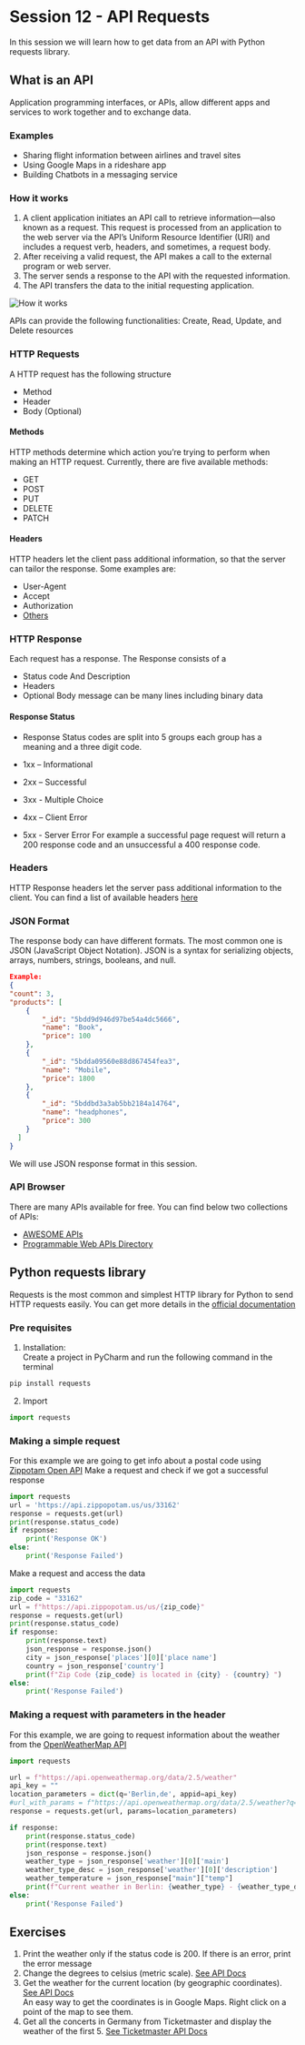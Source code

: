 # Session 12 - API Requests
In this session we will learn how to get data from an API with Python requests library.
## What is an API
Application programming interfaces, or APIs, allow different apps and services to work together and to exchange data.
### Examples
- Sharing flight information between airlines and travel sites
- Using Google Maps in a rideshare app
- Building Chatbots in a messaging service

### How it works

1. A client application initiates an API call to retrieve information—also known as a request. This request is processed from an application to the web server via the API’s Uniform Resource Identifier (URI) and includes a request verb, headers, and sometimes, a request body.
2. After receiving a valid request, the API makes a call to the external program or web server.
3. The server sends a response to the API with the requested information.
4. The API transfers the data to the initial requesting application.

![How it works](http://www.steves-internet-guide.com/wp-content/uploads/HTTP-Protocol-Basics.jpg)

APIs can provide the following functionalities: Create, Read, Update, and Delete resources

### HTTP Requests
A HTTP request has the following structure
- Method
- Header
- Body (Optional)
#### Methods
HTTP methods determine which action you’re trying to perform when making an HTTP request.
Currently, there are five available methods:
- GET
- POST
- PUT
- DELETE
- PATCH
#### Headers
HTTP headers let the client pass additional information, so that the server can tailor the response. Some examples are:
- User-Agent
- Accept
- Authorization
- [Others](https://developer.mozilla.org/en-US/docs/Glossary/Request_header)
### HTTP Response
Each request has a response. The Response consists of a

- Status code And Description
- Headers
- Optional Body message can be many lines including binary data
#### Response Status ####
- Response Status codes are split into 5 groups each group has a meaning and a three digit code.

- 1xx – Informational
- 2xx – Successful
- 3xx - Multiple Choice
- 4xx – Client Error
- 5xx - Server Error
For example a successful page request will return a 200 response code and an unsuccessful a 400 response code.
### Headers
HTTP Response headers let the server pass additional information to the client. You can find a list of available headers [here](https://developer.mozilla.org/en-US/docs/Glossary/Response_header)
### JSON Format
The response body can have different formats. The most common one is JSON (JavaScript Object Notation).
JSON is a syntax for serializing objects, arrays, numbers, strings, booleans, and null.
```JSON
Example:
{
"count": 3,
"products": [
    {
        "_id": "5bdd9d946d97be54a4dc5666",
        "name": "Book",
        "price": 100
    },
    {
        "_id": "5bdda09560e88d867454fea3",
        "name": "Mobile",
        "price": 1800
    },
    {
        "_id": "5bddbd3a3ab5bb2184a14764",
        "name": "headphones",
        "price": 300
    }
  ]
}
```
We will use JSON response format in this session.
### API Browser ###
There are many APIs available for free. You can find below two collections of APIs:
- [AWESOME APIs](https://github.com/TonnyL/Awesome_APIs) 
- [Programmable Web APIs Directory](https://www.programmableweb.com/apis/directory?page=1)

## Python requests library
Requests is the most common and simplest HTTP library for Python to send HTTP requests easily. You can get more details in the [official documentation](https://docs.python-requests.org/en/latest/) <br/>
### Pre requisites ###
1. Installation: <br/>
Create a project in PyCharm and run the following command in the terminal 
```python
pip install requests
```
2. Import
```python
import requests
```
### Making a simple request ###
For this example we are going to get info about a postal code using [Zippotam Open API](https://api.zippopotam.us/)
Make a request and check if we got a successful response
```python
import requests
url = 'https://api.zippopotam.us/us/33162'
response = requests.get(url)
print(response.status_code)
if response:
    print('Response OK')
else:
    print('Response Failed')
```
Make a request and access the data
```python
import requests
zip_code = "33162"
url = f"https://api.zippopotam.us/us/{zip_code}"
response = requests.get(url)
print(response.status_code)
if response:
    print(response.text)
    json_response = response.json()
    city = json_response['places'][0]['place name']
    country = json_response['country']
    print(f"Zip Code {zip_code} is located in {city} - {country} ")
else:
    print('Response Failed')
```

### Making a request with parameters in the header ###
For this example, we are going to request information about the weather from the [OpenWeatherMap API](https://openweathermap.org/api)
```python
import requests

url = f"https://api.openweathermap.org/data/2.5/weather"
api_key = ""
location_parameters = dict(q='Berlin,de', appid=api_key)
#url_with_params = f"https://api.openweathermap.org/data/2.5/weather?q=Berlin,de&appid={api_key}"
response = requests.get(url, params=location_parameters)

if response:
    print(response.status_code)
    print(response.text)
    json_response = response.json()
    weather_type = json_response['weather'][0]['main']
    weather_type_desc = json_response['weather'][0]['description']
    weather_temperature = json_response["main"]["temp"]
    print(f"Current weather in Berlin: {weather_type} - {weather_type_desc} - {weather_temperature}ºC")
else:
    print('Response Failed')
```
## Exercises
1. Print the weather only if the status code is 200. If there is an error, print the error message
2. Change the degrees to celsius (metric scale). [See API Docs]("https://openweathermap.org/current")
3. Get the weather for the current location (by geographic coordinates). [See API Docs]("https://openweathermap.org/current") <br/>
An easy way to get the coordinates is in Google Maps. Right click on a point of the map to see them.
4. Get all the concerts in Germany from Ticketmaster and display the weather of the first 5. [See Ticketmaster API Docs]("https://developer.ticketmaster.com/products-and-docs/apis/discovery-api/v2/")